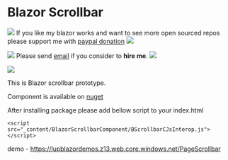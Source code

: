 # Blazor Scrollbar

![](https://placehold.it/15/4747d1/000000?text=+) 
If you like my blazor works and want to see more open sourced repos please support me with [paypal donation](https://www.paypal.me/VakhtangiAbashidze/10)
![](https://placehold.it/15/4747d1/000000?text=+) 

![](https://placehold.it/15/00e600/000000?text=+) 
Please send [email](mailto:VakhtangiAbashidze@gmail.com) if you consider to **hire me**.
![](https://placehold.it/15/00e600/000000?text=+)     


![](https://placehold.it/15/ffffff/000000?text=+)  


This is Blazor scrollbar prototype.


Component is available on [nuget](https://www.nuget.org/packages/BlazorScrollbarComponent/)

After installing package please add bellow script to your index.html

```
<script src="_content/BlazorScrollbarComponent/BScrollbarCJsInterop.js"></script>
```

demo - https://lupblazordemos.z13.web.core.windows.net/PageScrollbar
